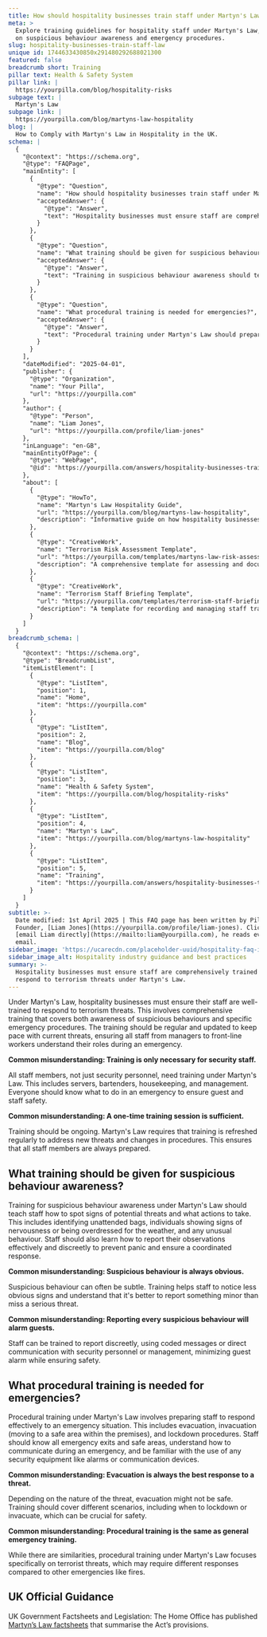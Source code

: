 ```yaml
---
title: How should hospitality businesses train staff under Martyn's Law?
meta: >
  Explore training guidelines for hospitality staff under Martyn's Law, focusing
  on suspicious behaviour awareness and emergency procedures.
slug: hospitality-businesses-train-staff-law
unique id: 1744633430850x291480292688021300
featured: false
breadcrumb short: Training
pillar text: Health & Safety System
pillar link: |
  https://yourpilla.com/blog/hospitality-risks
subpage text: |
  Martyn's Law
subpage link: |
  https://yourpilla.com/blog/martyns-law-hospitality
blog: |
  How to Comply with Martyn's Law in Hospitality in the UK.
schema: |
  {
    "@context": "https://schema.org",
    "@type": "FAQPage",
    "mainEntity": [
      {
        "@type": "Question",
        "name": "How should hospitality businesses train staff under Martyn's Law?",
        "acceptedAnswer": {
          "@type": "Answer",
          "text": "Hospitality businesses must ensure staff are comprehensively trained to respond to terrorism threats under Martyn's Law. This training should cover awareness of suspicious behaviours and specific emergency procedures. It must include all staff, from managers to front-line workers, and should be updated regularly to address current threats. Continuous training is essential to ensure staff fully understand their roles during an emergency."
        }
      },
      {
        "@type": "Question",
        "name": "What training should be given for suspicious behaviour awareness?",
        "acceptedAnswer": {
          "@type": "Answer",
          "text": "Training in suspicious behaviour awareness should teach staff to identify signs of potential threats, such as unattended bags, signs of nervousness, being overdressed for the weather, or other unusual behaviours. Staff should learn effective and discreet methods to report these observations. This helps prevent panic and ensures a coordinated response, keeping both guests and staff safe."
        }
      },
      {
        "@type": "Question",
        "name": "What procedural training is needed for emergencies?",
        "acceptedAnswer": {
          "@type": "Answer",
          "text": "Procedural training under Martyn's Law should prepare staff to effectively respond to terrorist threat emergencies. This includes knowing evacuation, invacuation, and lockdown procedures, being familiar with emergency exits and safe areas, understanding how to communicate during an emergency, and being trained in the use of security equipment like alarms or communication devices. Different situations may necessitate differing responses, such as deciding when to evacuate or lockdown for safety."
        }
      }
    ],
    "dateModified": "2025-04-01",
    "publisher": {
      "@type": "Organization",
      "name": "Your Pilla",
      "url": "https://yourpilla.com"
    },
    "author": {
      "@type": "Person",
      "name": "Liam Jones",
      "url": "https://yourpilla.com/profile/liam-jones"
    },
    "inLanguage": "en-GB",
    "mainEntityOfPage": {
      "@type": "WebPage",
      "@id": "https://yourpilla.com/answers/hospitality-businesses-train-staff-law"
    },
    "about": [
      {
        "@type": "HowTo",
        "name": "Martyn's Law Hospitality Guide",
        "url": "https://yourpilla.com/blog/martyns-law-hospitality",
        "description": "Informative guide on how hospitality businesses can comply with Martyn's Law, including staff training and safety preparations."
      },
      {
        "@type": "CreativeWork",
        "name": "Terrorism Risk Assessment Template",
        "url": "https://yourpilla.com/templates/martyns-law-risk-assessment",
        "description": "A comprehensive template for assessing and documenting terrorism risks under Martyn's Law."
      },
      {
        "@type": "CreativeWork",
        "name": "Terrorism Staff Briefing Template",
        "url": "https://yourpilla.com/templates/terrorism-staff-briefing",
        "description": "A template for recording and managing staff training on terrorism threats and responses as required by Martyn's Law."
      }
    ]
  }
breadcrumb_schema: |
  {
    "@context": "https://schema.org",
    "@type": "BreadcrumbList",
    "itemListElement": [
      {
        "@type": "ListItem",
        "position": 1,
        "name": "Home",
        "item": "https://yourpilla.com"
      },
      {
        "@type": "ListItem",
        "position": 2,
        "name": "Blog",
        "item": "https://yourpilla.com/blog"
      },
      {
        "@type": "ListItem",
        "position": 3,
        "name": "Health & Safety System",
        "item": "https://yourpilla.com/blog/hospitality-risks"
      },
      {
        "@type": "ListItem",
        "position": 4,
        "name": "Martyn's Law",
        "item": "https://yourpilla.com/blog/martyns-law-hospitality"
      },
      {
        "@type": "ListItem",
        "position": 5,
        "name": "Training",
        "item": "https://yourpilla.com/answers/hospitality-businesses-train-staff-law"
      }
    ]
  }
subtitle: >-
  Date modified: 1st April 2025 | This FAQ page has been written by Pilla
  Founder, [Liam Jones](https://yourpilla.com/profile/liam-jones). Click to
  [email Liam directly](https://mailto:liam@yourpilla.com), he reads every
  email.
sidebar_image: 'https://ucarecdn.com/placeholder-uuid/hospitality-faq-image.jpg'
sidebar_image_alt: Hospitality industry guidance and best practices
summary: >-
  Hospitality businesses must ensure staff are comprehensively trained to
  respond to terrorism threats under Martyn's Law.
---
```

Under Martyn's Law, hospitality businesses must ensure their staff are well-trained to respond to terrorism threats. This involves comprehensive training that covers both awareness of suspicious behaviours and specific emergency procedures. The training should be regular and updated to keep pace with current threats, ensuring all staff from managers to front-line workers understand their roles during an emergency.

**Common misunderstanding: Training is only necessary for security staff.**

All staff members, not just security personnel, need training under Martyn's Law. This includes servers, bartenders, housekeeping, and management. Everyone should know what to do in an emergency to ensure guest and staff safety.

**Common misunderstanding: A one-time training session is sufficient.**

Training should be ongoing. Martyn's Law requires that training is refreshed regularly to address new threats and changes in procedures. This ensures that all staff members are always prepared.

## What training should be given for suspicious behaviour awareness?

Training for suspicious behaviour awareness under Martyn's Law should teach staff how to spot signs of potential threats and what actions to take. This includes identifying unattended bags, individuals showing signs of nervousness or being overdressed for the weather, and any unusual behaviour. Staff should also learn how to report their observations effectively and discreetly to prevent panic and ensure a coordinated response.

**Common misunderstanding: Suspicious behaviour is always obvious.**

Suspicious behaviour can often be subtle. Training helps staff to notice less obvious signs and understand that it's better to report something minor than miss a serious threat.

**Common misunderstanding: Reporting every suspicious behaviour will alarm guests.**

Staff can be trained to report discreetly, using coded messages or direct communication with security personnel or management, minimizing guest alarm while ensuring safety.

## What procedural training is needed for emergencies?

Procedural training under Martyn's Law involves preparing staff to respond effectively to an emergency situation. This includes evacuation, invacuation (moving to a safe area within the premises), and lockdown procedures. Staff should know all emergency exits and safe areas, understand how to communicate during an emergency, and be familiar with the use of any security equipment like alarms or communication devices.

**Common misunderstanding: Evacuation is always the best response to a threat.**

Depending on the nature of the threat, evacuation might not be safe. Training should cover different scenarios, including when to lockdown or invacuate, which can be crucial for safety.

**Common misunderstanding: Procedural training is the same as general emergency training.**

While there are similarities, procedural training under Martyn's Law focuses specifically on terrorist threats, which may require different responses compared to other emergencies like fires.

## UK Official Guidance

UK Government Factsheets and Legislation: The Home Office has published [Martyn’s Law factsheets](https://homeofficemedia.blog.gov.uk/2023/12/06/martyns-law-factsheets/) that summarise the Act’s provisions.
